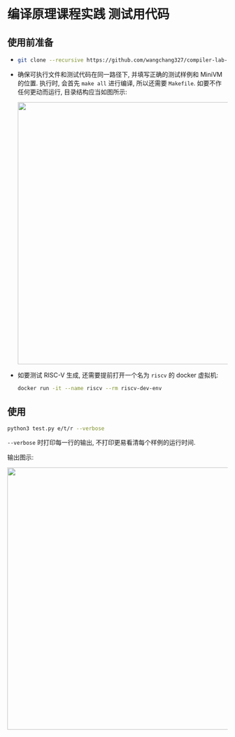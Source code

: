 # 编译原理课程实践 测试用代码

## 使用前准备

* ```bash
  git clone --recursive https://github.com/wangchang327/compiler-lab-test-driver.git
  ```
  
* 确保可执行文件和测试代码在同一路径下, 并填写正确的测试样例和 MiniVM 的位置. 执行时, 会首先 ```make all``` 进行编译, 所以还需要 ```Makefile```. 如要不作任何更动而运行, 目录结构应当如图所示:

  <img src="tree.png" width="600px" />

* 如要测试 RISC-V 生成, 还需要提前打开一个名为 ```riscv``` 的 docker 虚拟机:

  ```bash
  docker run -it --name riscv --rm riscv-dev-env
  ```

## 使用

````bash
python3 test.py e/t/r --verbose
````

```--verbose``` 时打印每一行的输出, 不打印更易看清每个样例的运行时间.

输出图示:

<img src="fig.png" width="600px" />
